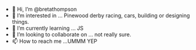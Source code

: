 - 👋 Hi, I’m @bretathompson
- 👀 I’m interested in ... Pinewood derby racing, cars, building or designing things.
- 🌱 I’m currently learning ... JS
- 💞️ I’m looking to collaborate on ... not really sure.
- 📫 How to reach me ...UMMM YEP

<!---
bretathompson/bretathompson is a ✨ special ✨ repository because its `README.md` (this file) appears on your GitHub profile.
You can click the Preview link to take a look at your changes.
--->
